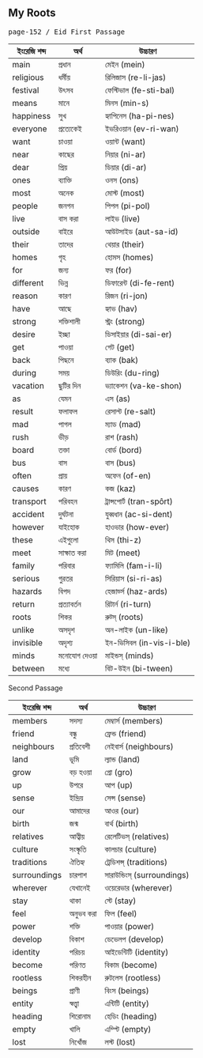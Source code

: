 ## My Roots

<kbd>page-152 / Eid </kbd>
<kbd>First Passage</kbd>

| ইংরেজি শব্দ | অর্থ         | উচ্চারণ                   |
| ----------- | ------------ | ------------------------- |
| main        | প্রধান       | মেইন (mein)               |
| religious   | ধর্মীয়       | রিলিজাস (re-li-jas)       |
| festival    | উৎসব         | ফেস্টিভাল (fe-sti-bal)    |
| means       | মানে         | মিনস (min-s)              |
| happiness   | সুখ          | হ্যাপিনেস (ha-pi-nes)     |
| everyone    | প্রত্যেকেই   | ইভরিওয়ান (ev-ri-wan)      |
| want        | চাওয়া        | ওয়ান্ট (want)            |
| near        | কাছের        | নিয়ার (ni-ar)             |
| dear        | প্রিয়        | ডিয়ার (di-ar)             |
| ones        | ব্যাক্তি     | ওনস (ons)                 |
| most        | অনেক         | মোস্ট (most)              |
| people      | জনগন         | পিপল (pi-pol)             |
| live        | বাস করা      | লাইভ (live)               |
| outside     | বাইরে        | আউটসাইড (aut-sa-id)       |
| their       | তাদের        | থেয়ার (their)             |
| homes       | গৃহ          | হোমস (homes)              |
| for         | জন্য         | ফর (for)                  |
| different   | ভিন্ন        | ডিফারেন্ট (di-fe-rent)    |
| reason      | কারণ         | রিজন (ri-jon)             |
| have        | আছে          | হ্যাভ (hav)               |
| strong      | শক্তিশালী    | স্ট্রং (strong)           |
| desire      | ইচ্ছা        | ডিসাইয়ার (di-sai-er)      |
| get         | পাওয়া        | গেট (get)                 |
| back        | পিছনে        | ব্যাক (bak)               |
| during      | সময়          | ডিউরিং (du-ring)          |
| vacation    | ছুটির দিন    | ভ্যাকেশন (va-ke-shon)     |
| as          | যেমন         | এস (as)                   |
| result      | ফলাফল        | রেসাল্ট (re-salt)         |
| mad         | পাগল         | ম্যাড (mad)               |
| rush        | ভীড়          | রাশ (rash)                |
| board       | তক্তা        | বোর্ড (bord)              |
| bus         | বাস          | বাস (bus)                 |
| often       | প্রায়        | অফেন (of-en)              |
| causes      | কারণ         | কজ (kaz)                  |
| transport   | পরিবহন       | ট্রান্সপোর্ট (tran-spôrt) |
| accident    | দুর্ঘটনা     | যুব্বধান (ac-si-dent)     |
| however     | যাইহোক       | হাওভার (how-ever)         |
| these       | এইগুলো       | থিস (thi-z)               |
| meet        | সাক্ষাত করা  | মিট (meet)                |
| family      | পরিবার       | ফ্যামিলি (fam-i-li)       |
| serious     | গুরতর        | সিরিয়াস (si-ri-as)        |
| hazards     | বিপদ         | হেজার্ড্স (haz-ards)      |
| return      | প্রত্যাবর্তন | রিটার্ন (ri-turn)         |
| roots       | শিকর         | রুট্স্ (roots)            |
| unlike      | অসদৃশ        | অন-লাইক (un-like)         |
| invisible   | অদৃশ্য       | ইন-ভিসিবল (in-vis-i-ble)  |
| minds       | মনোযোগ দেওয়া | মাইন্ডস্ (minds)          |
| between     | মধ্যে        | বিট-উইন (bi-tween)        |

Second Passage

| ইংরেজি শব্দ  | অর্থ      | উচ্চারণ                     |
| ------------ | --------- | --------------------------- |
| members      | সদস্য     | মেম্বার্স (members)         |
| friend       | বন্ধু     | ফ্রেন্ড (friend)            |
| neighbours   | প্রতিবেশী | নেইবার্স (neighbours)       |
| land         | ভূমি      | ল্যান্ড (land)              |
| grow         | বড় হওয়া   | গ্রো (gro)                  |
| up           | উপরে      | আপ (up)                     |
| sense        | ইন্দ্রিয়  | সেন্স (sense)               |
| our          | আমাদের    | আওর (our)                   |
| birth        | জন্ম      | বার্থ (birth)               |
| relatives    | আত্বীয়    | রেলেটিভস্ (relatives)       |
| culture      | সংস্কৃতি  | কালচার (culture)            |
| traditions   | ঐতিহ্য    | ট্রেডিশন্স্ (traditions)    |
| surroundings | চারপাশ    | সারাউন্ডিংস্ (surroundings) |
| wherever     | যেখানেই   | ওয়েরেভার (wherever)        |
| stay         | থাকা      | স্টে (stay)                 |
| feel         | অনুভব করা | ফিল (feel)                  |
| power        | শক্তি     | পাওয়ার (power)             |
| develop      | বিকাশ     | ডেভেলপ (develop)            |
| identity     | পরিচয়     | আইডেন্টিটি (identity)       |
| become       | পরিণত     | বিকাম (become)              |
| rootless     | শিকরহীন   | রুটলেস (rootless)           |
| beings       | প্রাণী    | বিংস (beings)               |
| entity       | স্বত্ত্বা | এন্টিটি (entity)            |
| heading      | শিরোনাম   | হেডিং (heading)             |
| empty        | খালি      | এম্প্টি (empty)             |
| lost         | নিখোঁজ    | লস্ট (lost)                 |
